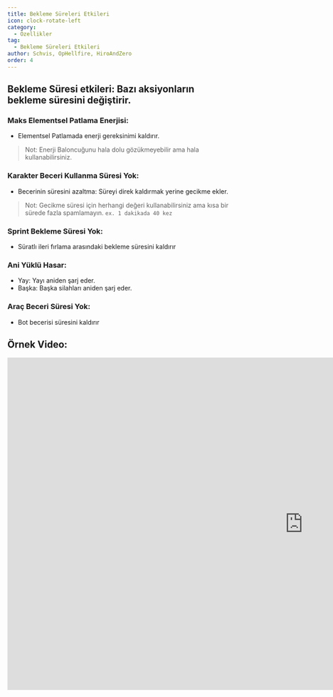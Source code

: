 ```yaml
---
title: Bekleme Süreleri Etkileri
icon: clock-rotate-left
category:
  - Özellikler
tag:
  - Bekleme Süreleri Etkileri
author: Schvis, OpHellfire, HiroAndZero
order: 4
---
```


## Bekleme Süresi etkileri: Bazı aksiyonların bekleme süresini değiştirir.
### Maks Elementsel Patlama Enerjisi:
- Elementsel Patlamada enerji gereksinimi kaldırır.
> Not: Enerji Baloncuğunu hala dolu gözükmeyebilir ama hala kullanabilirsiniz.
### Karakter Beceri Kullanma Süresi Yok:
- Becerinin süresini azaltma: Süreyi direk kaldırmak yerine gecikme ekler.
> Not: Gecikme süresi için herhangi değeri kullanabilirsiniz ama kısa bir sürede fazla spamlamayın. `ex. 1 dakikada 40 kez`
### Sprint Bekleme Süresi Yok:
- Süratlı ileri fırlama arasındaki bekleme süresini kaldırır
### Ani Yüklü Hasar:
- Yay: Yayı aniden şarj eder.
- Başka: Başka silahları aniden şarj eder.
### Araç Beceri Süresi Yok:
- Bot becerisi süresini kaldırır

## Örnek Video:

<div class="iframe-container"><iframe width="1328" height="747" src="https://www.youtube.com/embed/qv5ykSL3Ojw?list=PL5eI1Tb64p56g27qfYk7VuFTz4FK6YrKa" title="Korepi - Cooldown Effects" frameborder="0" allow="accelerometer; autoplay; clipboard-write; encrypted-media; gyroscope; picture-in-picture; web-share" referrerpolicy="strict-origin-when-cross-origin" allowfullscreen></iframe></div>
